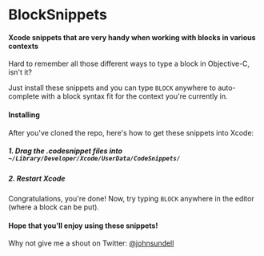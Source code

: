 BlockSnippets
=============

#### Xcode snippets that are very handy when working with blocks in various contexts

Hard to remember all those different ways to type a block in Objective-C, isn't it?

Just install these snippets and you can type ```BLOCK``` anywhere to auto-complete with a block syntax fit for the context you're currently in.

#### Installing

After you've cloned the repo, here's how to get these snippets into Xcode:

##### 1. Drag the .codesnippet files into ```~/Library/Developer/Xcode/UserData/CodeSnippets/```

##### 2. Restart Xcode

Congratulations, you're done! Now, try typing ```BLOCK``` anywhere in the editor (where a block can be put).

#### Hope that you'll enjoy using these snippets!

Why not give me a shout on Twitter: [@johnsundell](https://twitter.com/johnsundell)
